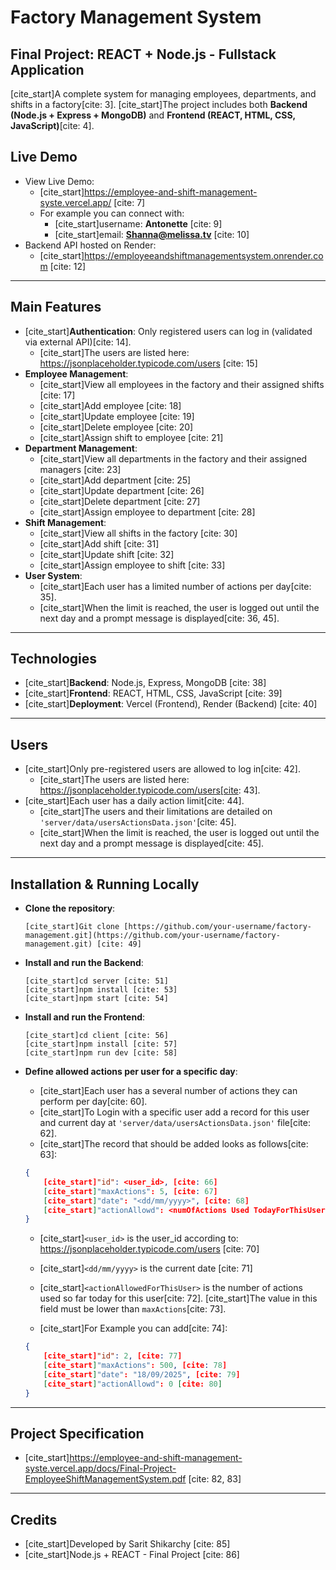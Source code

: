 # Factory Management System
## Final Project: REACT + Node.js - Fullstack Application

[cite_start]A complete system for managing employees, departments, and shifts in a factory[cite: 3].
[cite_start]The project includes both **Backend (Node.js + Express + MongoDB)** and **Frontend (REACT, HTML, CSS, JavaScript)**[cite: 4].

## Live Demo
* View Live Demo:
    * [cite_start]https://employee-and-shift-management-syste.vercel.app/ [cite: 7]
    * For example you can connect with:
        * [cite_start]username: **Antonette** [cite: 9]
        * [cite_start]email: **Shanna@melissa.tv** [cite: 10]
* Backend API hosted on Render:
    * [cite_start]https://employeeandshiftmanagementsystem.onrender.com [cite: 12]

---

## Main Features
* [cite_start]**Authentication**: Only registered users can log in (validated via external API)[cite: 14].
    * [cite_start]The users are listed here: https://jsonplaceholder.typicode.com/users [cite: 15]
* **Employee Management**:
    * [cite_start]View all employees in the factory and their assigned shifts [cite: 17]
    * [cite_start]Add employee [cite: 18]
    * [cite_start]Update employee [cite: 19]
    * [cite_start]Delete employee [cite: 20]
    * [cite_start]Assign shift to employee [cite: 21]
* **Department Management**:
    * [cite_start]View all departments in the factory and their assigned managers [cite: 23]
    * [cite_start]Add department [cite: 25]
    * [cite_start]Update department [cite: 26]
    * [cite_start]Delete department [cite: 27]
    * [cite_start]Assign employee to department [cite: 28]
* **Shift Management**:
    * [cite_start]View all shifts in the factory [cite: 30]
    * [cite_start]Add shift [cite: 31]
    * [cite_start]Update shift [cite: 32]
    * [cite_start]Assign employee to shift [cite: 33]
* **User System**:
    * [cite_start]Each user has a limited number of actions per day[cite: 35].
    * [cite_start]When the limit is reached, the user is logged out until the next day and a prompt message is displayed[cite: 36, 45].

---

## Technologies
* [cite_start]**Backend**: Node.js, Express, MongoDB [cite: 38]
* [cite_start]**Frontend**: REACT, HTML, CSS, JavaScript [cite: 39]
* [cite_start]**Deployment**: Vercel (Frontend), Render (Backend) [cite: 40]

---

## Users
* [cite_start]Only pre-registered users are allowed to log in[cite: 42].
    * [cite_start]The users are listed here: https://jsonplaceholder.typicode.com/users[cite: 43].
* [cite_start]Each user has a daily action limit[cite: 44].
    * [cite_start]The users and their limitations are detailed on `'server/data/usersActionsData.json'`[cite: 45].
    * [cite_start]When the limit is reached, the user is logged out until the next day and a prompt message is displayed[cite: 45].

---

## Installation & Running Locally
* **Clone the repository**:
    ```
    [cite_start]Git clone [https://github.com/your-username/factory-management.git](https://github.com/your-username/factory-management.git) [cite: 49]
    ```
* **Install and run the Backend**:
    ```
    [cite_start]cd server [cite: 51]
    [cite_start]npm install [cite: 53]
    [cite_start]npm start [cite: 54]
    ```
* **Install and run the Frontend**:
    ```
    [cite_start]cd client [cite: 56]
    [cite_start]npm install [cite: 57]
    [cite_start]npm run dev [cite: 58]
    ```
* **Define allowed actions per user for a specific day**:
    * [cite_start]Each user has a several number of actions they can perform per day[cite: 60].
    * [cite_start]To Login with a specific user add a record for this user and current day at `'server/data/usersActionsData.json'` file[cite: 62].
    * [cite_start]The record that should be added looks as follows[cite: 63]:

    ```json
    {
        [cite_start]"id": <user_id>, [cite: 66]
        [cite_start]"maxActions": 5, [cite: 67]
        [cite_start]"date": "<dd/mm/yyyy>", [cite: 68]
        [cite_start]"actionAllowd": <numOfActions Used TodayForThisUser> [cite: 69]
    }
    ```

    * [cite_start]`<user_id>` is the user\_id according to: https://jsonplaceholder.typicode.com/users [cite: 70]
    * [cite_start]`<dd/mm/yyyy>` is the current date [cite: 71]
    * [cite_start]`<actionAllowedForThisUser>` is the number of actions used so far today for this user[cite: 72]. [cite_start]The value in this field must be lower than `maxActions`[cite: 73].

    * [cite_start]For Example you can add[cite: 74]:

    ```json
    {
        [cite_start]"id": 2, [cite: 77]
        [cite_start]"maxActions": 500, [cite: 78]
        [cite_start]"date": "18/09/2025", [cite: 79]
        [cite_start]"actionAllowd": 0 [cite: 80]
    }
    ```
---

## Project Specification
* [cite_start]https://employee-and-shift-management-syste.vercel.app/docs/Final-Project-EmployeeShiftManagementSystem.pdf [cite: 82, 83]

---

## Credits
* [cite_start]Developed by Sarit Shikarchy [cite: 85]
* [cite_start]Node.js + REACT - Final Project [cite: 86]
